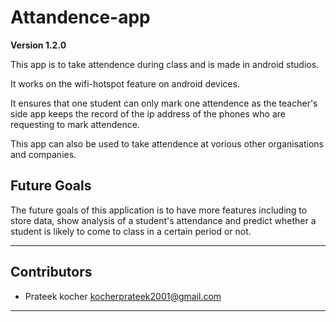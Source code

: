 # Attandence-app

**Version 1.2.0**

This app is to take attendence during class and is made in android studios.

It works on the wifi-hotspot feature on android devices.

It ensures that one student can only mark one attendence as the teacher's side app keeps the record of the ip address of the phones who are requesting to mark attendence.

This app can also be used to take attendence at vorious other organisations and companies.
 
Future Goals
--
The future goals of this application is to have more features including to store data, show analysis of a student's attendance and predict whether a student is likely to come to class in a certain period or not.

 ---
 ## Contributors
 
 - Prateek kocher 
 <kocherprateek2001@gmail.com>
 ---
